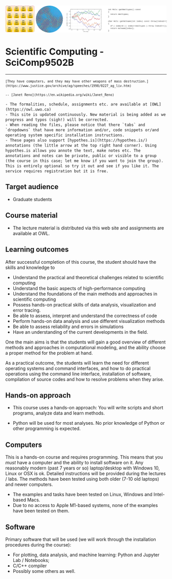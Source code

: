 ![](../images/logo-scicomp.svg)


# Scientific Computing - SciComp9502B

<hr>


<small>

```{epigraph}
[They have computers, and they may have other weapons of mass destruction.](https://www.justice.gov/archive/ag/speeches/1998/0227_ag_liv.htm)

-- [Janet Reno](https://en.wikipedia.org/wiki/Janet_Reno) 
```

</small>


```{important}
- The formalities, schedule, assignments etc. are available at [OWL](https://owl.uwo.ca)
- This site is updated continuously. New material is being added as we progress and typos (sigh!) will be corrected.
- When reading the files, please notice that there `tabs` and `dropdowns` that have more information and/or, code snippets or/and operating system specific installation instructions.
- These pages also support [hypothes.is](https://hypothes.is/) annotations (the little arrow at the top right hand corner). Using hypothes.is allows you annote the text, make notes etc. The annotations and notes can be private, public or visible to a group (the course in this case; let me know if you want to join the group). This is entirely optional so try it out and see if you like it. The service requires registration but it is free.
```

## Target audience

- Graduate students

## Course material 

- The lecture material is distributed via this web site and assignments are available at OWL.

## Learning outcomes

After successful completion of this course, the student should have the skills and knowledge to

- Understand the practical and theoretical challenges related to scientific computing
- Understand the basic aspects of high-performance computing
- Understand the foundations of the main methods and approaches in scientific computing 
- Possess hands-on practical skills of data analysis, visualization and error tracing.
- Be able to assess, interpret and understand the correctness of code
- Perform hands-on data analysis and use different visualization methods
- Be able to assess reliability and errors in simulations
- Have an understanding of the current developments in the field.

One the main aims is that the students will gain  a good overview of different methods and approaches in computational modeling, and the ability choose a proper method for the problem at hand.

As a practical outcome, the students will learn the need for different operating systems and command interfaces, and how to do practical operations using the command line interface, installation of software, compilation of source codes and how to resolve problems when they arise.


## Hands-on approach

- This course uses a hands-on approach: You will write scripts and short programs, analyze data and learn methods. 

- Python will be used for most analyses. No prior knowledge of Python or other programming is expected. 

<!--
## Examples

Unsure what kind of systems we will discuss? Take a look at these visualizations to get a better idea. They have been done mostly with the same software and methods they we will discuss and use:

-  [Softsimu at flickr](https://www.flickr.com/photos/softsimu/)
-  ... and at [Youtube](https://www.youtube.com/user/softsimu/videos)

-->

## Computers

This is a hands-on course and requires programming. This means that you *must* have a computer and the ability to install software on it. Any reasonably modern (past 7 years or so) laptop/desktop with Windows 10, Linux or OSX is ok. Detailed instructions will be provided during the lectures / labs. The methods have been tested using both older (7-10 old laptops) and newer computers.

- The examples and tasks have been tested on Linux, Windows and Intel-based Macs. 
- Due to no access to Apple M1-based systems, none of the examples have been tested on them.

## Software

Primary software that will be used (we will work through the installation procedures during the course):

- For plotting, data analysis, and machine learning: Python and Jupyter Lab / Notebooks;
- C/C++ compiler
- Possibly some others as well.



<!-- Default Statcounter code for my flickr
http://www.flickr.com/photos/78142996@N00/ -->
<script type="text/javascript">
var sc_project=4296280; 
var sc_invisible=1; 
var sc_security="4cf7b40f"; 
</script>
<script type="text/javascript"
src="https://www.statcounter.com/counter/counter.js"
async></script>
<!-- End of Statcounter Code -->
